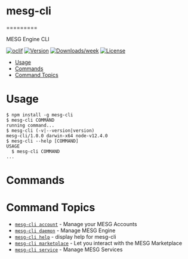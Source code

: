 # mesg-cli
=========

MESG Engine CLI

[![oclif](https://img.shields.io/badge/cli-oclif-brightgreen.svg)](https://oclif.io)
[![Version](https://img.shields.io/npm/v/mesg-cli.svg)](https://npmjs.org/package/mesg-cli)
[![Downloads/week](https://img.shields.io/npm/dw/mesg-cli.svg)](https://npmjs.org/package/mesg-cli)
[![License](https://img.shields.io/npm/l/mesg-cli.svg)](https://github.com/mesg-foundation/cli/blob/master/package.json)

<!-- toc -->
* [Usage](#usage)
* [Commands](#commands)
* [Command Topics](#command-topics)
<!-- tocstop -->
# Usage
<!-- usage -->
```sh-session
$ npm install -g mesg-cli
$ mesg-cli COMMAND
running command...
$ mesg-cli (-v|--version|version)
mesg-cli/1.0.0 darwin-x64 node-v12.4.0
$ mesg-cli --help [COMMAND]
USAGE
  $ mesg-cli COMMAND
...
```
<!-- usagestop -->
# Commands
<!-- commands -->
# Command Topics

* [`mesg-cli account`](commands/account.md) - Manage your MESG Accounts
* [`mesg-cli daemon`](commands/daemon.md) - Manage MESG Engine
* [`mesg-cli help`](commands/help.md) - display help for mesg-cli
* [`mesg-cli marketplace`](commands/marketplace.md) - Let you interact with the MESG Marketplace
* [`mesg-cli service`](commands/service.md) - Manage MESG Services

<!-- commandsstop -->
